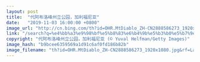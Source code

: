 ```yaml
---
layout: post
title:  "代阿布洛峰州立公园，加利福尼亚"
date:   "2019-11-03 16:00:00 +0800"
image_url: "http://cn.bing.com/th?id=OHR.MtDiablo_ZH-CN2888586273_1920x1080.jpg&rf=LaDigue_1920x1080.jpg&pid=hp"
link: "/search?q=%e4%bb%a3%e9%98%bf%e5%b8%83%e6%b4%9b%e5%b3%b0%e5%b7%9e%e7%ab%8b%e5%85%ac%e5%9b%ad&form=hpcapt&mkt=zh-cn"
copyright: "代阿布洛峰州立公园，加利福尼亚 (© Yuval Helfman/Getty Images)"
image_hash: "b9bcee6359569a1d91c6af0fd186b82b"
image_filename: "th?id=OHR.MtDiablo_ZH-CN2888586273_1920x1080.jpg&rf=LaDigue_1920x1080.jpg&pid=hp"
---
```


